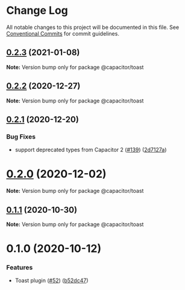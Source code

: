 # Change Log

All notable changes to this project will be documented in this file.
See [Conventional Commits](https://conventionalcommits.org) for commit guidelines.

## [0.2.3](https://github.com/ionic-team/capacitor-plugins/compare/@capacitor/toast@0.2.2...@capacitor/toast@0.2.3) (2021-01-08)

**Note:** Version bump only for package @capacitor/toast





## [0.2.2](https://github.com/ionic-team/capacitor-plugins/compare/@capacitor/toast@0.2.1...@capacitor/toast@0.2.2) (2020-12-27)

**Note:** Version bump only for package @capacitor/toast





## [0.2.1](https://github.com/ionic-team/capacitor-plugins/compare/@capacitor/toast@0.2.0...@capacitor/toast@0.2.1) (2020-12-20)


### Bug Fixes

* support deprecated types from Capacitor 2 ([#139](https://github.com/ionic-team/capacitor-plugins/issues/139)) ([2d7127a](https://github.com/ionic-team/capacitor-plugins/commit/2d7127a488e26f0287951921a6db47c49d817336))





# [0.2.0](https://github.com/ionic-team/capacitor-plugins/compare/@capacitor/toast@0.1.1...@capacitor/toast@0.2.0) (2020-12-02)

**Note:** Version bump only for package @capacitor/toast





## [0.1.1](https://github.com/ionic-team/capacitor-plugins/compare/@capacitor/toast@0.1.0...@capacitor/toast@0.1.1) (2020-10-30)

**Note:** Version bump only for package @capacitor/toast





# 0.1.0 (2020-10-12)


### Features

* Toast plugin ([#52](https://github.com/ionic-team/capacitor-plugins/issues/52)) ([b52dc47](https://github.com/ionic-team/capacitor-plugins/commit/b52dc471291bcf6ad54ed1ffde6ecf3327ecd747))

